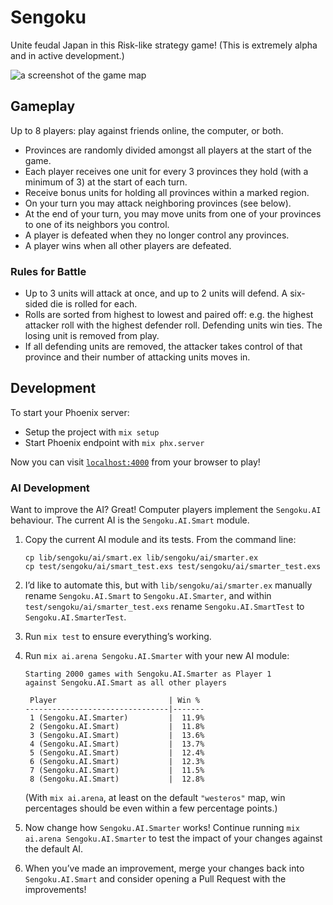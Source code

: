 # Sengoku

Unite feudal Japan in this Risk-like strategy game! (This is extremely alpha and in active development.)

![a screenshot of the game map](https://github.com/stevegrossi/sengoku/raw/master/screenshot.png)

## Gameplay

Up to 8 players: play against friends online, the computer, or both.

- Provinces are randomly divided amongst all players at the start of the game.
- Each player receives one unit for every 3 provinces they hold (with a minimum of 3) at the start of each turn.
- Receive bonus units for holding all provinces within a marked region.
- On your turn you may attack neighboring provinces (see below).
- At the end of your turn, you may move units from one of your provinces to one of its neighbors you control.
- A player is defeated when they no longer control any provinces.
- A player wins when all other players are defeated.

### Rules for Battle

- Up to 3 units will attack at once, and up to 2 units will defend. A six-sided die is rolled for each.
- Rolls are sorted from highest to lowest and paired off: e.g. the highest attacker roll with the highest defender roll. Defending units win ties. The losing unit is removed from play.
- If all defending units are removed, the attacker takes control of that province and their number of attacking units moves in.

## Development

To start your Phoenix server:

  * Setup the project with `mix setup`
  * Start Phoenix endpoint with `mix phx.server`

Now you can visit [`localhost:4000`](http://localhost:4000) from your browser to play!

### AI Development

Want to improve the AI? Great! Computer players implement the `Sengoku.AI` behaviour. The current AI is the `Sengoku.AI.Smart` module.

1. Copy the current AI module and its tests. From the command line:

    ```
    cp lib/sengoku/ai/smart.ex lib/sengoku/ai/smarter.ex
    cp test/sengoku/ai/smart_test.exs test/sengoku/ai/smarter_test.exs
    ```

2. I’d like to automate this, but with `lib/sengoku/ai/smarter.ex` manually rename `Sengoku.AI.Smart` to `Sengoku.AI.Smarter`, and within `test/sengoku/ai/smarter_test.exs` rename `Sengoku.AI.SmartTest` to `Sengoku.AI.SmarterTest`.
3. Run `mix test` to ensure everything’s working.
4. Run `mix ai.arena Sengoku.AI.Smarter` with your new AI module:

    ```
    Starting 2000 games with Sengoku.AI.Smarter as Player 1
    against Sengoku.AI.Smart as all other players

     Player                         | Win %
    --------------------------------|-------
     1 (Sengoku.AI.Smarter)         |  11.9%
     2 (Sengoku.AI.Smart)           |  11.8%
     3 (Sengoku.AI.Smart)           |  13.6%
     4 (Sengoku.AI.Smart)           |  13.7%
     5 (Sengoku.AI.Smart)           |  12.4%
     6 (Sengoku.AI.Smart)           |  12.3%
     7 (Sengoku.AI.Smart)           |  11.5%
     8 (Sengoku.AI.Smart)           |  12.8%
    ```

    (With `mix ai.arena`, at least on the default `"westeros"` map, win percentages should be even within a few percentage points.)

5. Now change how `Sengoku.AI.Smarter` works! Continue running `mix ai.arena Sengoku.AI.Smarter` to test the impact of your changes against the default AI.
6. When you’ve made an improvement, merge your changes back into `Sengoku.AI.Smart` and consider opening a Pull Request with the improvements!
